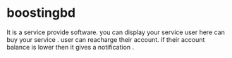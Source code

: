 # boostingbd
It is a service provide software.  you can display your service user here can buy your service . user can reacharge their account. if their account balance is lower then it gives a notification .  
